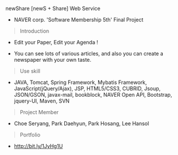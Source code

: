 newShare [newS + Share] Web Service

- NAVER corp. 'Software Membership 5th' Final Project

> Introduction

- Edit your Paper, Edit your Agenda !

- You can see lots of various articles, and also you can create a newspaper with your own taste. 

> Use skill

- JAVA, Tomcat, Spring Framework, Mybatis Framework, JavaScript(jQuery/Ajax), JSP, HTML5/CSS3, CUBRID, Jsoup, JSON/GSON, javax-mail, bookblock, NAVER Open API, Bootstrap, jquery-UI, Maven, SVN

> Project Member 

- Choe Seryang, Park Daehyun, Park Hosang, Lee Hansol

> Portfolio

- http://bit.ly/1JyHg1U
